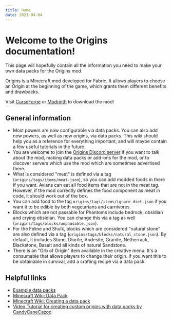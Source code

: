 ```yaml
---
title: Home
date: 2021-04-04
---
```


# Welcome to the Origins documentation!

This page will hopefully contain all the information you need to make your own data packs for the Origins mod.

Origins is a Minecraft mod developed for Fabric. It allows players to choose an Origin at the beginning of the game, which grants them different benefits and drawbacks.

Visit [CurseForge](https://www.curseforge.com/minecraft/mc-mods/origins) or [Modrinth](https://modrinth.com/mod/origins) to download the mod!

## General information

- Most powers are now configurable via data packs. You can also add new powers, as well as new origins, via data packs. This wiki should help you as a reference for everything important, and will maybe contain a few useful tutorials in the future.
- You are welcome to join the [Origins Discord server](https://discord.gg/4mTMHu3) if you want to talk about the mod, making data packs or add-ons for the mod, or to discover servers which use the mod which are sometimes advertised there.
- What is considered "meat" is defined via a tag (`origins/tags/items/meat.json`), so you can add modded foods in there if you want. Avians can eat all food items that are not in the meat tag. However, if the mod correctly defines the food component as meat in code, it should work out of the box.
- You can add food to the tag `origins/tags/items/ignore_diet.json` if you want it to be edible by both vegetarians and carnivores.
- Blocks which are not passable for Phantoms include bedrock, obsidian and crying obsidian. You can change this via a tag as well (`origins/tags/blocks/unphasable.json`).
- For the Feline and Shulk, blocks which are considered "natural stone" are also defined via a tag (`origins/tags/blocks/natural_stone.json`). By default, it includes Stone, Diorite, Andesite, Granite, Netherrack, Blackstone, Basalt and all kinds of natural Sandstone.
- There is an "Orb of Origin" item available in the creative menu. It's a consumable that allows players to change their origin. If you want this to be obtainable in survival, add a crafting recipe via a data pack.

## Helpful links

* [Example data packs](https://github.com/apace100/origins-example-packs)
* [Minecraft Wiki: Data Pack](https://minecraft.gamepedia.com/Data_Pack)
* [Minecraft Wiki: Creating a data pack](https://minecraft.gamepedia.com/Tutorials/Creating_a_data_pack)
* [Video Tutorial for creating custom origins with data packs by CandyCaneCazoo](https://www.youtube.com/watch?v=jId0Fw4w2PQ)
